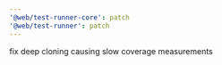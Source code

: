 ```yaml
---
'@web/test-runner-core': patch
'@web/test-runner': patch
---
```


fix deep cloning causing slow coverage measurements
